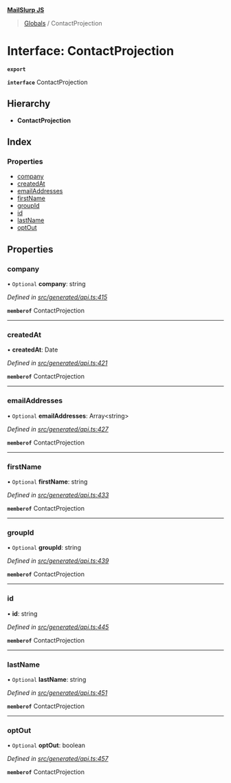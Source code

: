 **[MailSlurp JS](../README.md)**

> [Globals](../README.md) / ContactProjection

# Interface: ContactProjection

**`export`** 

**`interface`** ContactProjection

## Hierarchy

* **ContactProjection**

## Index

### Properties

* [company](contactprojection.md#company)
* [createdAt](contactprojection.md#createdat)
* [emailAddresses](contactprojection.md#emailaddresses)
* [firstName](contactprojection.md#firstname)
* [groupId](contactprojection.md#groupid)
* [id](contactprojection.md#id)
* [lastName](contactprojection.md#lastname)
* [optOut](contactprojection.md#optout)

## Properties

### company

• `Optional` **company**: string

*Defined in [src/generated/api.ts:415](https://github.com/mailslurp/mailslurp-client/blob/fb74c9f/src/generated/api.ts#L415)*

**`memberof`** ContactProjection

___

### createdAt

•  **createdAt**: Date

*Defined in [src/generated/api.ts:421](https://github.com/mailslurp/mailslurp-client/blob/fb74c9f/src/generated/api.ts#L421)*

**`memberof`** ContactProjection

___

### emailAddresses

• `Optional` **emailAddresses**: Array\<string>

*Defined in [src/generated/api.ts:427](https://github.com/mailslurp/mailslurp-client/blob/fb74c9f/src/generated/api.ts#L427)*

**`memberof`** ContactProjection

___

### firstName

• `Optional` **firstName**: string

*Defined in [src/generated/api.ts:433](https://github.com/mailslurp/mailslurp-client/blob/fb74c9f/src/generated/api.ts#L433)*

**`memberof`** ContactProjection

___

### groupId

• `Optional` **groupId**: string

*Defined in [src/generated/api.ts:439](https://github.com/mailslurp/mailslurp-client/blob/fb74c9f/src/generated/api.ts#L439)*

**`memberof`** ContactProjection

___

### id

•  **id**: string

*Defined in [src/generated/api.ts:445](https://github.com/mailslurp/mailslurp-client/blob/fb74c9f/src/generated/api.ts#L445)*

**`memberof`** ContactProjection

___

### lastName

• `Optional` **lastName**: string

*Defined in [src/generated/api.ts:451](https://github.com/mailslurp/mailslurp-client/blob/fb74c9f/src/generated/api.ts#L451)*

**`memberof`** ContactProjection

___

### optOut

• `Optional` **optOut**: boolean

*Defined in [src/generated/api.ts:457](https://github.com/mailslurp/mailslurp-client/blob/fb74c9f/src/generated/api.ts#L457)*

**`memberof`** ContactProjection
